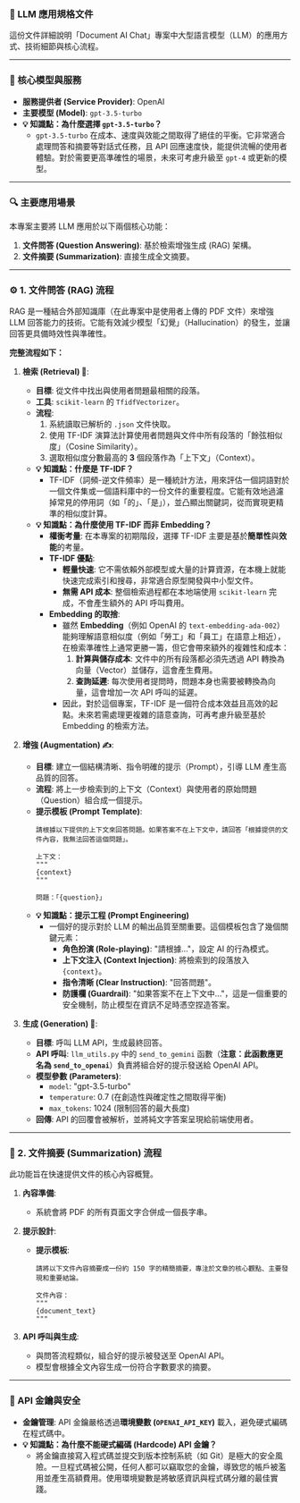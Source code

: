 ### 📝 LLM 應用規格文件

這份文件詳細說明「Document AI Chat」專案中大型語言模型（LLM）的應用方式、技術細節與核心流程。

---

### 🤖 核心模型與服務

-   **服務提供者 (Service Provider)**: OpenAI
-   **主要模型 (Model)**: `gpt-3.5-turbo`
-   **💡 知識點：為什麼選擇 `gpt-3.5-turbo`？**
    -   `gpt-3.5-turbo` 在成本、速度與效能之間取得了絕佳的平衡。它非常適合處理問答和摘要等對話式任務，且 API 回應速度快，能提供流暢的使用者體驗。對於需要更高準確性的場景，未來可考慮升級至 `gpt-4` 或更新的模型。

---

### 🔍 主要應用場景

本專案主要將 LLM 應用於以下兩個核心功能：

1.  **文件問答 (Question Answering)**: 基於檢索增強生成 (RAG) 架構。
2.  **文件摘要 (Summarization)**: 直接生成全文摘要。

---

### ⚙️ 1. 文件問答 (RAG) 流程

RAG 是一種結合外部知識庫（在此專案中是使用者上傳的 PDF 文件）來增強 LLM 回答能力的技術。它能有效減少模型「幻覺」（Hallucination）的發生，並讓回答更具備時效性與準確性。

**完整流程如下：**

1.  **檢索 (Retrieval) 🔎**:
    -   **目標**: 從文件中找出與使用者問題最相關的段落。
    -   **工具**: `scikit-learn` 的 `TfidfVectorizer`。
    -   **流程**:
        1.  系統讀取已解析的 `.json` 文件快取。
        2.  使用 TF-IDF 演算法計算使用者問題與文件中所有段落的「餘弦相似度」（Cosine Similarity）。
        3.  選取相似度分數最高的 **3** 個段落作為「上下文」（Context）。
    -   **💡 知識點：什麼是 TF-IDF？**
        -   TF-IDF（詞頻-逆文件頻率）是一種統計方法，用來評估一個詞語對於一個文件集或一個語料庫中的一份文件的重要程度。它能有效地過濾掉常見的停用詞（如「的」、「是」），並凸顯出關鍵詞，從而實現更精準的相似度計算。
    -   **💡 知識點：為什麼使用 TF-IDF 而非 Embedding？**
        -   **權衡考量**: 在本專案的初期階段，選擇 TF-IDF 主要是基於**簡單性**與**效能**的考量。
        -   **TF-IDF 優點**:
            -   **輕量快速**: 它不需依賴外部模型或大量的計算資源，在本機上就能快速完成索引和搜尋，非常適合原型開發與中小型文件。
            -   **無需 API 成本**: 整個檢索過程都在本地端使用 `scikit-learn` 完成，不會產生額外的 API 呼叫費用。
        -   **Embedding 的取捨**:
            -   雖然 **Embedding**（例如 OpenAI 的 `text-embedding-ada-002`）能夠理解語意相似度（例如「勞工」和「員工」在語意上相近），在檢索準確性上通常更勝一籌，但它會帶來額外的複雜性和成本：
                1.  **計算與儲存成本**: 文件中的所有段落都必須先透過 API 轉換為向量（Vector）並儲存，這會產生費用。
                2.  **查詢延遲**: 每次使用者提問時，問題本身也需要被轉換為向量，這會增加一次 API 呼叫的延遲。
            -   因此，對於這個專案，TF-IDF 是一個符合成本效益且高效的起點。未來若需處理更複雜的語意查詢，可再考慮升級至基於 Embedding 的檢索方法。

2.  **增強 (Augmentation) ✍️**:
    -   **目標**: 建立一個結構清晰、指令明確的提示（Prompt），引導 LLM 產生高品質的回答。
    -   **流程**: 將上一步檢索到的上下文（Context）與使用者的原始問題（Question）組合成一個提示。
    -   **提示模板 (Prompt Template)**:
        ```text
        請根據以下提供的上下文來回答問題。如果答案不在上下文中，請回答「根據提供的文件內容，我無法回答這個問題」。

        上下文：
        """
        {context}
        """

        問題：「{question}」
        ```
    -   **💡 知識點：提示工程 (Prompt Engineering)**
        -   一個好的提示對於 LLM 的輸出品質至關重要。這個模板包含了幾個關鍵元素：
            -   **角色扮演 (Role-playing)**: "請根據..."，設定 AI 的行為模式。
            -   **上下文注入 (Context Injection)**: 將檢索到的段落放入 `{context}`。
            -   **指令清晰 (Clear Instruction)**: "回答問題"。
            -   **防護欄 (Guardrail)**: "如果答案不在上下文中..."，這是一個重要的安全機制，防止模型在資訊不足時憑空捏造答案。

3.  **生成 (Generation) 🧠**:
    -   **目標**: 呼叫 LLM API，生成最終回答。
    -   **API 呼叫**: `llm_utils.py` 中的 `send_to_gemini` 函數（**注意：此函數應更名為 `send_to_openai`**）負責將組合好的提示發送給 OpenAI API。
    -   **模型參數 (Parameters)**:
        -   `model`: "gpt-3.5-turbo"
        -   `temperature`: 0.7 (在創造性與確定性之間取得平衡)
        -   `max_tokens`: 1024 (限制回答的最大長度)
    -   **回傳**: API 的回覆會被解析，並將純文字答案呈現給前端使用者。

---

### 📄 2. 文件摘要 (Summarization) 流程

此功能旨在快速提供文件的核心內容概覽。

1.  **內容準備**:
    -   系統會將 PDF 的所有頁面文字合併成一個長字串。

2.  **提示設計**:
    -   **提示模板**:
        ```text
        請將以下文件內容摘要成一份約 150 字的精簡摘要，專注於文章的核心觀點、主要發現和重要結論。

        文件內容：
        """
        {document_text}
        """
        ```

3.  **API 呼叫與生成**:
    -   與問答流程類似，組合好的提示被發送至 OpenAI API。
    -   模型會根據全文內容生成一份符合字數要求的摘要。

---

### 🔐 API 金鑰與安全

-   **金鑰管理**: API 金鑰嚴格透過**環境變數 (`OPENAI_API_KEY`)** 載入，避免硬式編碼在程式碼中。
-   **💡 知識點：為什麼不能硬式編碼 (Hardcode) API 金鑰？**
    -   將金鑰直接寫入程式碼並提交到版本控制系統（如 Git）是極大的安全風險。一旦程式碼被公開，任何人都可以竊取您的金鑰，導致您的帳戶被濫用並產生高額費用。使用環境變數是將敏感資訊與程式碼分離的最佳實踐。 